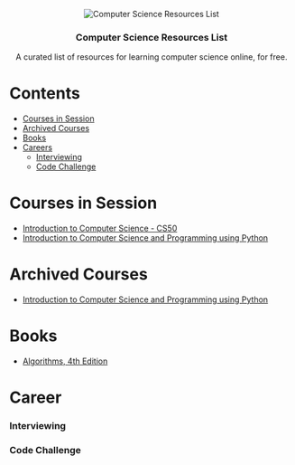 <span style="display:block;text-align:center">![Computer Science Resources List](https://matt.blissett.me.uk/programming/haskell/lsystem/system-9.png)</span>

<h3 align="center">Computer Science Resources List</h3>
<p align="center">
  A curated list of resources for learning computer science online, for free.
</p>

# Contents

- [Courses in Session](#courses-in-session)
- [Archived Courses](#archived-courses)
- [Books](#books)
- [Careers](#careers)
  - [Interviewing](#interviewing)
  - [Code Challenge](#code-challenge)

# Courses in Session

- [Introduction to Computer Science - CS50](https://www.edx.org/course/introduction-computer-science-harvardx-cs50x#!)
- [Introduction to Computer Science and Programming using Python](https://ocw.mit.edu/courses/electrical-engineering-and-computer-science/6-0001-introduction-to-computer-science-and-programming-in-python-fall-2016/syllabus/)

# Archived Courses

- [Introduction to Computer Science and Programming using Python](https://ocw.mit.edu/courses/electrical-engineering-and-computer-science/6-0001-introduction-to-computer-science-and-programming-in-python-fall-2016/syllabus/)


# Books

- [Algorithms, 4th Edition](https://algs4.cs.princeton.edu/home/)

# Career

### Interviewing

### Code Challenge
